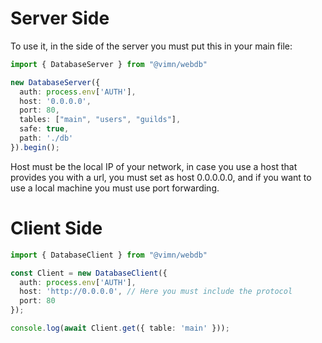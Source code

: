 # Server Side
To use it, in the side of the server you must put this in your main file:
```ts
import { DatabaseServer } from "@vimn/webdb"

new DatabaseServer({
  auth: process.env['AUTH'],
  host: '0.0.0.0',
  port: 80,
  tables: ["main", "users", "guilds"],
  safe: true,
  path: './db'
}).begin();
```
Host must be the local IP of your network, in case you use a host that provides you with a url, you must set as host 0.0.0.0.0, and if you want to use a local machine you must use port forwarding.

# Client Side
```ts
import { DatabaseClient } from "@vimn/webdb"

const Client = new DatabaseClient({
  auth: process.env['AUTH'],
  host: 'http://0.0.0.0', // Here you must include the protocol
  port: 80
});

console.log(await Client.get({ table: 'main' }));
```